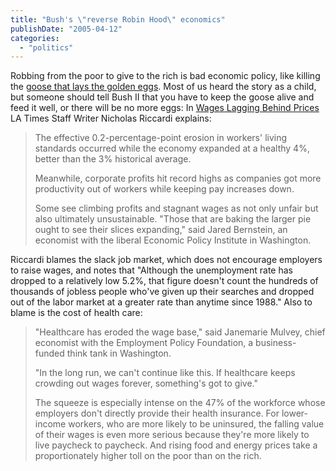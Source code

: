 ```yaml
---
title: "Bush's \"reverse Robin Hood\" economics"
publishDate: "2005-04-12"
categories: 
  - "politics"
---
```


Robbing from the poor to give to the rich is bad economic policy, like killing the [goose that lays the golden eggs](http://www.ongoing-tales.com/SERIALS/oldtime/FAIRYTALES/goose.html). Most of us heard the story as a child, but someone should tell Bush II that you have to keep the goose alive and feed it well, or there will be no more eggs: In [Wages Lagging Behind Prices](http://www.latimes.com/business/la-fi-wages11apr11.story) LA Times Staff Writer Nicholas Riccardi explains:

> The effective 0.2-percentage-point erosion in workers' living standards occurred while the economy expanded at a healthy 4%, better than the 3% historical average.  
>   
> Meanwhile, corporate profits hit record highs as companies got more productivity out of workers while keeping pay increases down.  
>   
> Some see climbing profits and stagnant wages as not only unfair but also ultimately unsustainable. "Those that are baking the larger pie ought to see their slices expanding," said Jared Bernstein, an economist with the liberal Economic Policy Institute in Washington.

Riccardi blames the slack job market, which does not encourage employers to raise wages, and notes that "Although the unemployment rate has dropped to a relatively low 5.2%, that figure doesn't count the hundreds of thousands of jobless people who've given up their searches and dropped out of the labor market at a greater rate than anytime since 1988." Also to blame is the cost of health care:

> "Healthcare has eroded the wage base," said Janemarie Mulvey, chief economist with the Employment Policy Foundation, a business-funded think tank in Washington.  
>   
> "In the long run, we can't continue like this. If healthcare keeps crowding out wages forever, something's got to give."  
>   
> The squeeze is especially intense on the 47% of the workforce whose employers don't directly provide their health insurance. For lower-income workers, who are more likely to be uninsured, the falling value of their wages is even more serious because they're more likely to live paycheck to paycheck. And rising food and energy prices take a proportionately higher toll on the poor than on the rich.

